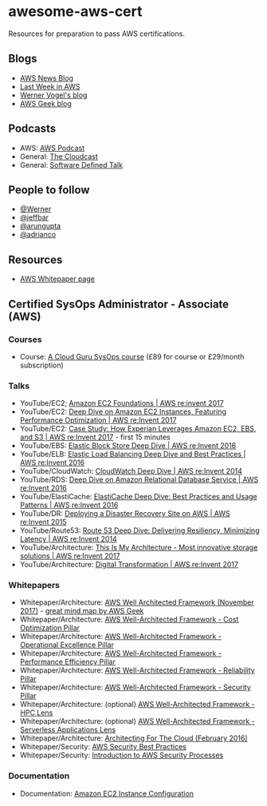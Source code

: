 # awesome-aws-cert
Resources for preparation to pass AWS certifications. 

## Blogs
- [AWS News Blog](https://aws.amazon.com/blogs/aws/)
- [Last Week in AWS](https://lastweekinaws.com/)
- [Werner Vogel's blog](http://www.allthingsdistributed.com/)
- [AWS Geek blog](https://www.awsgeek.com/)

## Podcasts
- AWS: [AWS Podcast](https://itunes.apple.com/gb/podcast/aws-podcast/id1122785133?mt=2)
- General: [The Cloudcast](http://www.thecloudcast.net/)
- General: [Software Defined Talk](http://www.softwaredefinedtalk.com/)

## People to follow
- [@Werner](https://twitter.com/Werner)
- [@jeffbar](https://twitter.com/jeffbarr)
- [@arungupta](https://twitter.com/arungupta)
- [@adrianco](https://twitter.com/adrianco)

## Resources
- [AWS Whitepaper page](https://aws.amazon.com/whitepapers/)

## Certified SysOps Administrator - Associate (AWS)
### Courses
- Course: [A Cloud Guru SysOps course](https://acloud.guru/course/aws-certified-sysops-administrator-associate) (£89 for course or £29/month subscription)

### Talks
- YouTube/EC2; [Amazon EC2 Foundations | AWS re:invent 2017](https://www.youtube.com/watch?v=97Wi7V1wLYA)
- YouTube/EC2: [Deep Dive on Amazon EC2 Instances, Featuring Performance Optimization | AWS re:Invent 2017](https://www.youtube.com/watch?v=mZy6E2I5Rek)
- YouTube/EC2: [Case Study: How Experian Leverages Amazon EC2, EBS, and S3 | AWS re:Invent 2017](https://www.youtube.com/watch?v=OspOF5VLEIQ) - first 15 minutes
- YouTube/EBS: [Elastic Block Store Deep Dive | AWS re:Invent 2016](https://www.youtube.com/watch?v=1AHmTmCkdp8)
- YouTube/ELB: [Elastic Load Balancing Deep Dive and Best Practices | AWS re:Invent 2016](https://www.youtube.com/watch?v=qy7zNaDTYGQ)
- YouTube/CloudWatch: [CloudWatch Deep Dive | AWS re:Invent 2014](https://www.youtube.com/watch?v=pTzv-i1uvvE)
- YouTube/RDS: [Deep Dive on Amazon Relational Database Service | AWS re:Invent 2016](https://www.youtube.com/watch?v=pPLPzPYY5uU)
- YouTube/ElastiCache: [ElastiCache Deep Dive: Best Practices and Usage Patterns | AWS re:Invent 2016](https://www.youtube.com/watch?v=e9sN15a7utI)
- YouTube/DR: [Deploying a Disaster Recovery Site on AWS | AWS re:Invent 2015](https://www.youtube.com/watch?v=bXrGUlgbl-s)
- YouTube/Route53: [Route 53 Deep Dive: Delivering Resiliency, Minimizing Latency | AWS re:Invent 2014](https://www.youtube.com/watch?v=f9y-T7mQVxs)
- YouTube/Architecture: [This Is My Architecture - Most innovative storage solutions | AWS re:Invent 2017](https://www.youtube.com/watch?v=EidWYzvlbgQ)
- YouTube/Architecture: [Digital Transformation | AWS re:Invent 2017](https://www.youtube.com/watch?v=aLSFGLJ6Byo)

### Whitepapers
- Whitepaper/Architecture: [AWS Well Architected Framework (November 2017)](https://d0.awsstatic.com/whitepapers/architecture/AWS_Well-Architected_Framework.pdf) - [great mind map by AWS Geek](https://www.awsgeek.com/images/aws-well-architected-framework-mind-map.jpg)
- Whitepaper/Architecture: [AWS Well-Architected Framework - Cost Optimization Pillar](https://d1.awsstatic.com/whitepapers/architecture/AWS-Cost-Optimization-Pillar.pdf)
- Whitepaper/Architecture: [AWS Well-Architected Framework - Operational Excellence Pillar](https://d1.awsstatic.com/whitepapers/architecture/AWS-Operational-Excellence-Pillar.pdf)
- Whitepaper/Architecture: [AWS Well-Architected Framework - Performance Efficiency Pillar](https://d1.awsstatic.com/whitepapers/architecture/AWS-Performance-Efficiency-Pillar.pdf)
- Whitepaper/Architecture: [AWS Well-Architected Framework - Reliability Pillar](https://d1.awsstatic.com/whitepapers/architecture/AWS-Reliability-Pillar.pdf)
- Whitepaper/Architecture: [AWS Well-Architected Framework - Security Pillar](https://d1.awsstatic.com/whitepapers/architecture/AWS-Security-Pillar.pdf)
- Whitepaper/Architecture: (optional) [AWS Well-Architected Framework - HPC Lens](https://d1.awsstatic.com/whitepapers/architecture/AWS-HPC-Lens.pdf)
- Whitepaper/Architecture: (optional) [AWS Well-Architected Framework - Serverless Applications Lens](https://d1.awsstatic.com/whitepapers/architecture/AWS-Serverless-Applications-Lens.pdf)
- Whitepaper/Architecture: [Architecting For The Cloud (February 2016)](https://d0.awsstatic.com/whitepapers/AWS_Cloud_Best_Practices.pdf)
- Whitepaper/Security: [AWS Security Best Practices](https://d1.awsstatic.com/whitepapers/Security/AWS_Security_Best_Practices.pdf)
- Whitepaper/Security: [Introduction to AWS Security Processes](https://d1.awsstatic.com/whitepapers/Security/Intro_Security_Practices.pdf)

### Documentation
- Documentation: [Amazon EC2 Instance Configuration](http://docs.aws.amazon.com/AWSEC2/latest/UserGuide/concepts.html)
